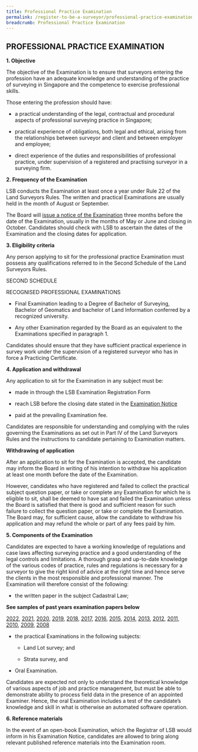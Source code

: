 ```yaml
---
title: Professional Practice Examination
permalink: /register-to-be-a-surveyor/professional-practice-examination/
breadcrumb: Professional Practice Examination
---
```

## PROFESSIONAL PRACTICE EXAMINATION

**1. Objective**

The objective of the Examination is to ensure that surveyors entering the profession have an adequate knowledge and understanding of the practice of surveying in Singapore and the competence to exercise professional skills.

Those entering the profession should have:

* a practical understanding of the legal, contractual and procedural aspects of professional surveying practice in Singapore;

* practical experience of obligations, both legal and ethical, arising from the relationships between surveyor and client and between employer and employee;

* direct experience of the duties and responsibilities of professional practice, under supervision of a registered and practising surveyor in a surveying firm.

**2. Frequency of the Examination**

LSB conducts the Examination at least once a year under Rule 22 of the Land Surveyors Rules. The written and practical Examinations are usually held in the month of August or September.

The Board will [issue a notice of the Examination](/notices-and-announcements/notices/) three months before the date of the Examination, usually in the months of May or June and closing in October. Candidates should check with LSB to ascertain the dates of the Examination and the closing dates for application.

**3. Eligibility criteria**

Any person applying to sit for the professional practice Examination must possess any qualifications referred to in the Second Schedule of the Land Surveyors Rules.

SECOND SCHEDULE

RECOGNISED PROFESSIONAL EXAMINATIONS

* Final Examination leading to a Degree of Bachelor of Surveying, Bachelor of Geomatics and bachelor of Land Information conferred by a recognized university.

* Any other Examination regarded by the Board as an equivalent to the Examinations specified in paragraph 1.

Candidates should ensure that they have sufficient practical experience in survey work under the supervision of a registered surveyor who has in force a Practicing Certificate.

**4. Application and withdrawal**

Any application to sit for the Examination in any subject must be:

* made in through the LSB Examination Registration Form

* reach LSB before the closing date stated in the [Examination Notice](/notices-and-announcements/notices/)

* paid at the prevailing Examination fee.

Candidates are responsible for understanding and complying with the rules governing the Examinations as set out in Part IV of the Land Surveyors Rules and the instructions to candidate pertaining to Examination matters.

**Withdrawing of application**

After an application to sit for the Examination is accepted, the candidate may inform the Board in writing of his intention to withdraw his application at least one month before the date of the Examination.

However, candidates who have registered and failed to collect the practical subject question paper, or take or complete any Examination for which he is eligible to sit, shall be deemed to have sat and failed the Examination unless the Board is satisfied that there is good and sufficient reason for such failure to collect the question paper, or take or complete the Examination. The Board may, for sufficient cause, allow the candidate to withdraw his application and may refund the whole or part of any fees paid by him.

**5. Components of the Examination**

Candidates are expected to have a working knowledge of regulations and case laws affecting surveying practice and a good understanding of the legal controls and limitations. A thorough grasp and up-to-date knowledge of the various codes of practice, rules and regulations is necessary for a surveyor to give the right kind of advice at the right time and hence serve the clients in the most responsible and professional manner. The Examination will therefore consist of the following:

* the written paper in the subject Cadastral Law;

**See samples of past years examination papers below**

[2022](/files/2022.pdf), [2021](/files/2021.pdf), [2020](/files/2020.pdf), [2019](/files/2019.pdf), [2018](/files/2018.pdf), [2017](/files/2017.PDF), [2016](/files/2016.pdf), [2015](/files/2015.pdf), [2014](/files/2014.pdf), [2013](/files/2013.pdf), [2012](/files/2012.pdf), [2011](/files/2011.pdf), [2010](/files/2010.pdf), [2009](/files/2009.pdf), [2008](/files/2008.pdf)

* the practical Examinations in the following subjects:

   * Land Lot survey; and

   * Strata survey, and

* Oral Examination.

Candidates are expected not only to understand the theoretical knowledge of various aspects of job and practice management, but must be able to demonstrate ability to process field data in the presence of an appointed Examiner. Hence, the oral Examination includes a test of the candidate’s knowledge and skill in what is otherwise an automated software operation.

**6. Reference materials**

In the event of an open-book Examination, which the Registrar of LSB would inform in his Examination Notice, candidates are allowed to bring along relevant published reference materials into the Examination room.
